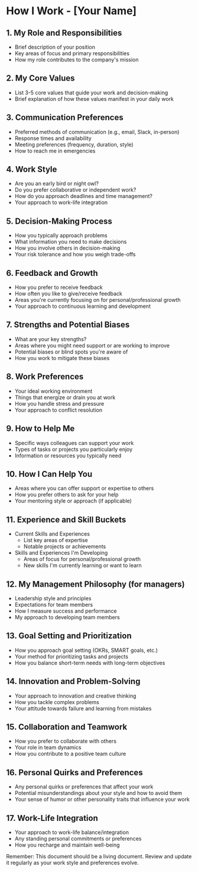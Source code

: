 # How I Work - [Your Name]

## 1. My Role and Responsibilities
- Brief description of your position
- Key areas of focus and primary responsibilities
- How my role contributes to the company's mission

## 2. My Core Values
- List 3-5 core values that guide your work and decision-making
- Brief explanation of how these values manifest in your daily work

## 3. Communication Preferences
- Preferred methods of communication (e.g., email, Slack, in-person)
- Response times and availability
- Meeting preferences (frequency, duration, style)
- How to reach me in emergencies

## 4. Work Style
- Are you an early bird or night owl?
- Do you prefer collaborative or independent work?
- How do you approach deadlines and time management?
- Your approach to work-life integration

## 5. Decision-Making Process
- How you typically approach problems
- What information you need to make decisions
- How you involve others in decision-making
- Your risk tolerance and how you weigh trade-offs

## 6. Feedback and Growth
- How you prefer to receive feedback
- How often you like to give/receive feedback
- Areas you're currently focusing on for personal/professional growth
- Your approach to continuous learning and development

## 7. Strengths and Potential Biases
- What are your key strengths?
- Areas where you might need support or are working to improve
- Potential biases or blind spots you're aware of
- How you work to mitigate these biases

## 8. Work Preferences
- Your ideal working environment
- Things that energize or drain you at work
- How you handle stress and pressure
- Your approach to conflict resolution

## 9. How to Help Me
- Specific ways colleagues can support your work
- Types of tasks or projects you particularly enjoy
- Information or resources you typically need

## 10. How I Can Help You
- Areas where you can offer support or expertise to others
- How you prefer others to ask for your help
- Your mentoring style or approach (if applicable)

## 11. Experience and Skill Buckets
- Current Skills and Experiences
  - List key areas of expertise
  - Notable projects or achievements
- Skills and Experiences I'm Developing
  - Areas of focus for personal/professional growth
  - New skills I'm currently learning or want to learn

## 12. My Management Philosophy (for managers)
- Leadership style and principles
- Expectations for team members
- How I measure success and performance
- My approach to developing team members

## 13. Goal Setting and Prioritization
- How you approach goal setting (OKRs, SMART goals, etc.)
- Your method for prioritizing tasks and projects
- How you balance short-term needs with long-term objectives

## 14. Innovation and Problem-Solving
- Your approach to innovation and creative thinking
- How you tackle complex problems
- Your attitude towards failure and learning from mistakes

## 15. Collaboration and Teamwork
- How you prefer to collaborate with others
- Your role in team dynamics
- How you contribute to a positive team culture

## 16. Personal Quirks and Preferences
- Any personal quirks or preferences that affect your work
- Potential misunderstandings about your style and how to avoid them
- Your sense of humor or other personality traits that influence your work

## 17. Work-Life Integration
- Your approach to work-life balance/integration
- Any standing personal commitments or preferences
- How you recharge and maintain well-being

Remember: This document should be a living document. Review and update it regularly as your work style and preferences evolve.
